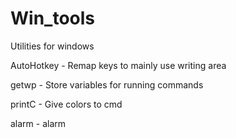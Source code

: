 # Win_tools
Utilities for windows

AutoHotkey
	- Remap keys to mainly use writing area

getwp
	- Store variables for running commands
	
printC
	- Give colors to cmd
	
alarm
	- alarm